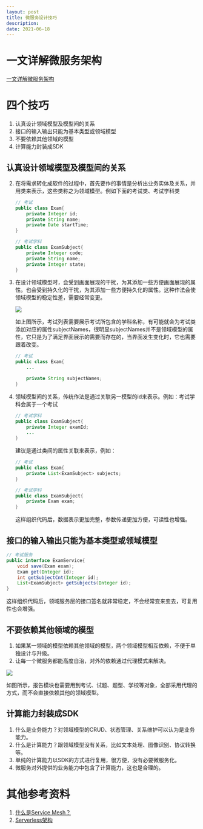 ```yaml
---
layout: post
title: 微服务设计技巧
description: 
date: 2021-06-18
---
```


# 一文详解微服务架构

[一文详解微服务架构](https://www.zhihu.com/question/65502802)

# 四个技巧

1. 认真设计领域模型及模型间的关系
2. 接口的输入输出只能为基本类型或领域模型
3. 不要依赖其他领域的模型
4. 计算能力封装成SDK

## 认真设计领域模型及模型间的关系

2. 在将需求转化成软件的过程中，首先要作的事情是分析出业务实体及关系，并用类来表示，这些类称之为领域模型。例如下面的考试类、考试学科类

    ``` java
    // 考试
    public class Exam{
        private Integer id;
        private String name;
        private Date startTime;
    }

    // 考试学科
    public class ExamSubject{
        private Integer code;
        private String name;
        private Integer state;
    }
    ```

3. 在设计领域模型时，会受到画面展现的干扰，为其添加一些方便画面展现的属性。也会受到持久化的干扰，为其添加一些方便持久化的属性。这种作法会使领域模型的稳定性差，需要经常变更。

    <img src="../../../assets/images/micro-service-design-tips/examList.png">

    如上图所示，考试列表需要展示考试所包含的学科名称，有可能就会为考试类添加对应的属性subjectNames，很明显subjectNames并不是领域模型的属性，它只是为了满足界面展示的需要而存在的，当界面发生变化时，它也需要跟着改变。

    ``` java
    // 考试
    public class Exam{
        ...

        private String subjectNames;
    }

    ```

4. 领域模型间的关系，传统作法是通过关联另一模型的id来表示。例如：考试学科会属于一个考试

    ``` java
    // 考试学科
    public class ExamSubject{
        private Integer examId;
        ...
    }

    ```

    建议是通过类间的属性关联来表示，例如：

    ``` java
    // 考试
    public class Exam{
        private List<ExamSubject> subjects;
    }

    // 考试学科
    public class ExamSubject{
        private Exam exam;
    }
    ```

    这样组织代码后，数据表示更加完整，参数传递更加方便，可读性也增强。

## 接口的输入输出只能为基本类型或领域模型

``` java
// 考试服务
public interface ExamService{
    void save(Exam exam);
    Exam get(Integer id);
    int getSubjectCnt(Integer id);
    List<ExamSubject> getSubjects(Integer id);
}
```

这样组织代码后，领域服务层的接口签名就非常稳定，不会经常变来变去，可复用性也会增强。

## 不要依赖其他领域的模型

1. 如果某一领域的模型依赖其他领域的模型，两个领域模型相互依赖，不便于单独设计与升级。
2. 让每一个微服务都能高度自治，对外的依赖通过代理模式来解决。

<img src="../../../assets/images/micro-service-design-tips/reportApi.png">

如图所示，报告模块也需要用到考试、试题、题型、学校等对象，全部采用代理的方式，而不会直接依赖其他的领域模型。

## 计算能力封装成SDK

1. 什么是业务能力？对领域模型的CRUD、状态管理、关系维护可以认为是业务能力。
2. 什么是计算能力？跟领域模型没有关系，比如文本处理、图像识别、协议转换等。
3. 单纯的计算能力以SDK的方式进行复用，很方便，没有必要微服务化。
4. 微服务对外提供的业务能力中包含了计算能力，这也是合理的。




# 其他参考资料

1. [什么是Service Mesh？](https://zhuanlan.zhihu.com/p/61901608)
2. [Serverless架构](https://www.jdon.com/48109)





